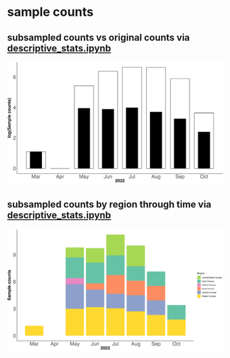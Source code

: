 # sample counts

## subsampled counts vs original counts via [descriptive_stats.ipynb](../../scripts/descriptive_stats.ipynb)
![](relative_counts.png)

## subsampled counts by region through time via [descriptive_stats.ipynb](../../scripts/descriptive_stats.ipynb)
![](sample_counts.png)

